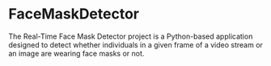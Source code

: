 # FaceMaskDetector
The Real-Time Face Mask Detector project is a Python-based application designed to detect whether individuals in a given frame of a video stream or an image are wearing face masks or not. 

